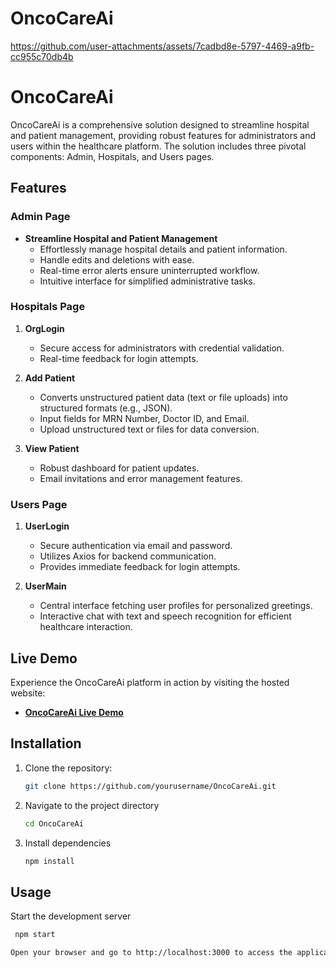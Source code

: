 # OncoCareAi


https://github.com/user-attachments/assets/7cadbd8e-5797-4469-a9fb-cc955c70db4b
# OncoCareAi

OncoCareAi is a comprehensive solution designed to streamline hospital and patient management, providing robust features for administrators and users within the healthcare platform. The solution includes three pivotal components: Admin, Hospitals, and Users pages.

## Features

### Admin Page

- **Streamline Hospital and Patient Management**
  - Effortlessly manage hospital details and patient information.
  - Handle edits and deletions with ease.
  - Real-time error alerts ensure uninterrupted workflow.
  - Intuitive interface for simplified administrative tasks.

### Hospitals Page

1. **OrgLogin**
   - Secure access for administrators with credential validation.
   - Real-time feedback for login attempts.

2. **Add Patient**
   - Converts unstructured patient data (text or file uploads) into structured formats (e.g., JSON).
   - Input fields for MRN Number, Doctor ID, and Email.
   - Upload unstructured text or files for data conversion.

3. **View Patient**
   - Robust dashboard for patient updates.
   - Email invitations and error management features.

### Users Page

1. **UserLogin**
   - Secure authentication via email and password.
   - Utilizes Axios for backend communication.
   - Provides immediate feedback for login attempts.

2. **UserMain**
   - Central interface fetching user profiles for personalized greetings.
   - Interactive chat with text and speech recognition for efficient healthcare interaction.

## Live Demo

Experience the OncoCareAi platform in action by visiting the hosted website:

- **[OncoCareAi Live Demo]( https://oncocareai.netlify.app/ )**

## Installation

1. Clone the repository:
   ```bash
   git clone https://github.com/yourusername/OncoCareAi.git
2. Navigate to the project directory
   ```bash
   cd OncoCareAi
3. Install dependencies
    ```bash
    npm install
## Usage
  Start the development server
  ```bash
   npm start

Open your browser and go to http://localhost:3000 to access the application.
